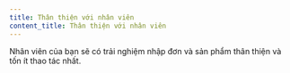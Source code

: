 ```yaml
---
title: Thân thiện với nhân viên
content_title: Thân thiện với nhân viên
---
```

Nhân viên của bạn sẽ có trải nghiệm nhập đơn và sản phẩm thân thiện và tốn ít thao tác nhất.
